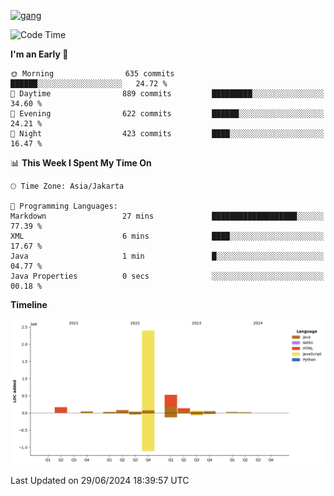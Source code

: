 <!-- [<img src='https://dev.karakun.com/assets/posts/2018-09-16-jc-java-article/3duke_suspects.jpg' alt='java'>](https://github.com/yeahbutstill) -->
[<img src='https://asset-2.tstatic.net/tribunnewswiki/foto/bank/images/Mozart.jpg' alt='gang'>](https://github.com/yeahbutstill)

<!--START_SECTION:waka-->
![Code Time](http://img.shields.io/badge/Code%20Time-2%2C729%20hrs%2026%20mins-blue)

**I'm an Early 🐤** 

```text
🌞 Morning                635 commits         ██████░░░░░░░░░░░░░░░░░░░   24.72 % 
🌆 Daytime                889 commits         █████████░░░░░░░░░░░░░░░░   34.60 % 
🌃 Evening                622 commits         ██████░░░░░░░░░░░░░░░░░░░   24.21 % 
🌙 Night                  423 commits         ████░░░░░░░░░░░░░░░░░░░░░   16.47 % 
```


📊 **This Week I Spent My Time On** 

```text
🕑︎ Time Zone: Asia/Jakarta

💬 Programming Languages: 
Markdown                 27 mins             ███████████████████░░░░░░   77.39 % 
XML                      6 mins              ████░░░░░░░░░░░░░░░░░░░░░   17.67 % 
Java                     1 min               █░░░░░░░░░░░░░░░░░░░░░░░░   04.77 % 
Java Properties          0 secs              ░░░░░░░░░░░░░░░░░░░░░░░░░   00.18 % 
```

**Timeline**

![Lines of Code chart](https://raw.githubusercontent.com/yeahbutstill/yeahbutstill/main/assets/bar_graph.png)


 Last Updated on 29/06/2024 18:39:57 UTC
<!--END_SECTION:waka-->
